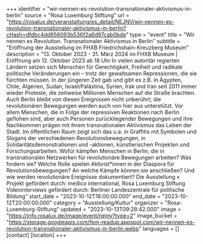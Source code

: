 +++
identifier = "wir-nennen-es-revolution-transnationaler-aktivismus-in-berlin"
source = "Rosa Luxemburg Stiftung"
url = "https://rosalux.de/veranstaltung/es_detail/NEJNV/wir-nennen-es-revolution-transnationaler-aktivismus-in-berlin?cHash=dfdbc4dd956093b536f2a6d97cab0bde"
type = "event"
title = "Wir nennen es Revolution. Transnationaler Aktivismus in Berlin"
subtitle = "Eröffnung der Ausstellung im FHXB Friedrichshain-Kreuzberg Museum"
description = "13. Oktober 2023 - 31. März 2024 im FHXB Museum | Eröffnung am 12. Oktober 2023 ab 18 Uhr
In vielen autoritär regierten Ländern setzen sich Menschen für Gerechtigkeit, Freiheit und radikale politische Veränderungen ein – trotz der gewaltsamen Repressionen, die sie fürchten müssen. In der jüngeren Zeit gab und gibt es z.B. in Ägypten, Chile, Algerien, Sudan, Israel/Palästina, Syrien, Irak und Iran seit 2011 immer wieder Proteste, die zeitweise Millionen Menschen auf die Straße brachten.
Auch Berlin bleibt von diesen Ereignissen nicht unberührt; die revolutionären Bewegungen werden auch von hier aus unterstützt. Vor allem Menschen, die in Folge der repressiven Reaktionen nach Berlin geflohen sind, aber auch Personen zurückliegender Bewegungen und ihre Nachkommen prägen mit ihrem transnationalen Aktivismus das Leben der Stadt. Im öffentlichen Raum zeigt sich das u.a. in Graffitis mit Symbolen und Slogans der verschiedenen Revolutionsbewegungen, in Solidaritätsdemonstrationen und -aktionen, künstlerischen Projekten und Forschungsarbeiten.
Wofür kämpfen Menschen in Berlin, die in transnationalen Netzwerken für revolutionäre Bewegungen arbeiten? Was fordern sie? Welche Rolle spielen Aktivist*innen in der Diaspora für Revolutionsbewegungen? An welche Kämpfe können sie anschließen? Und wie werden revolutionäre Ereignisse dokumentiert?
Die Ausstellung «
Projekt gefördert durch: medico international, Rosa Luxemburg Stiftung
Videointerviews gefördert durch: Berliner Landeszentrale für politische Bildung"
start_date = "2023-10-12T18:00:00.000"
end_date = "2023-10-12T20:00:00.000"
category = "Ausstellung/Kultur"
organizer = "Rosa-Luxemburg-Stiftung"
updated = "2023-10-13T09:28:42.000"
image = "https://info.rosalux.de/image/event/nejnv?type=2"
image_bucket = "https://storage.googleapis.com/fem-readup.appspot.com/wir-nennen-es-revolution-transnationaler-aktivismus-in-berlin.webp"
languages = []
[contact]
[location]
+++